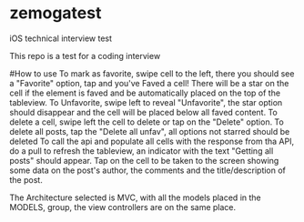 # zemogatest
iOS technical interview test

This repo is a test for a coding interview

#How to use
To mark as favorite, swipe cell to the left, there you should see a "Favorite" option, tap and you've Faved a cell! There will be a star on the cell if the element is faved and be automatically placed on the top of the tableview. To Unfavorite, swipe left to reveal "Unfavorite", the star option should disappear and the cell will be placed below all faved content.
To delete a cell, swipe left the cell to delete or tap on the "Delete" option.
To delete all posts, tap the "Delete all unfav", all options not starred should be deleted
To call the api and populate all cells with the response from tha API, do a pull to refresh the tableview, an indicator with the text "Getting all posts" should appear.
Tap on the cell to be taken to the screen showing some data on the post's author, the comments and the title/description of the post.


The Architecture selected is MVC, with all the models placed in the MODELS, group, the view controllers are on the same place.
